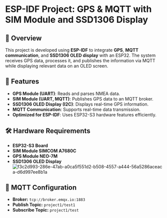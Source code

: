 # ESP-IDF Project: GPS & MQTT with SIM Module and SSD1306 Display

## 📌 Overview
This project is developed using **ESP-IDF** to integrate **GPS**, **MQTT communication**, and **SSD1306 OLED display** with an ESP32. The system receives GPS data, processes it, and publishes the information via MQTT while displaying relevant data on an OLED screen.

## 🚀 Features
- **GPS Module (UART)**: Reads and parses NMEA data.
- **SIM Module (UART, MQTT)**: Publishes GPS data to an MQTT broker.
- **SSD1306 OLED Display (I2C)**: Displays real-time GPS information.
- **MQTT Communication**: Supports real-time data transmission.
- **Optimized for ESP-IDF**: Uses ESP32-S3 hardware features efficiently.

## 🛠 Hardware Requirements
- **ESP32-S3 Board**
- **SIM Module SIMCOM A7680C**
- **GPS Module NEO-7M**
- **SSD1306 OLED Display**
![f3c2d993-286e-47ab-a0c![a5f551d2-b508-4557-a444-56a5286aceac](https://github.com/user-attachments/assets/203a9bbe-7eac-4042-b80a-86b8c354e8c8)
a-d6d997ee8b1a](https://github.com/user-attachments/assets/d3b6727f-7d77-4e60-870f-15ba57b046b4)

## 📡 MQTT Configuration
- **Broker:** `tcp://broker.emqx.io:1883`
- **Publish Topic:** `project1/test1`
- **Subscribe Topic:** `project1/test`

